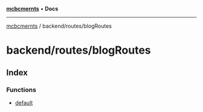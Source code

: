[**mcbcmernts**](../../../README.md) • **Docs**

---

[mcbcmernts](../../../modules.md) / backend/routes/blogRoutes

# backend/routes/blogRoutes

## Index

### Functions

- [default](functions/default.md)
